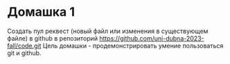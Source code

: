 # Домашка 1

Cоздать пул реквест (новый файл или изменения в существующем файле) в github в репозиторий https://github.com/uni-dubna-2023-fall/code.git Цель домашки - продемонстрировать умение пользоваться git и github.
